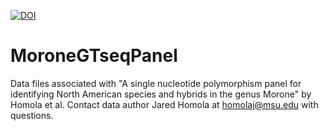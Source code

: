 
<a href="https://doi.org/10.5281/zenodo.15297692"><img src="https://zenodo.org/badge/974268071.svg" alt="DOI"></a>


# MoroneGTseqPanel
Data files associated with "A single nucleotide polymorphism panel for identifying North American species and hybrids in the genus Morone" by Homola et al. Contact data author Jared Homola at homolaj@msu.edu with questions.
